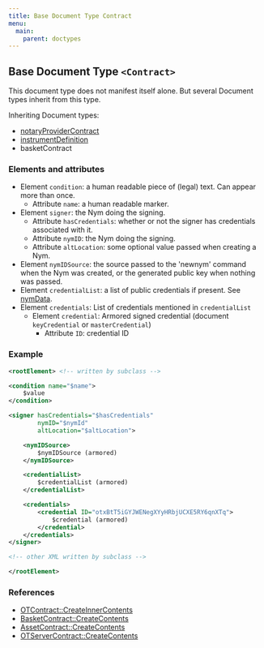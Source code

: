 ```yaml
---
title: Base Document Type Contract
menu:
  main:
    parent: doctypes
---
```


## Base Document Type `<Contract>`

This document type does not manifest itself alone. But several Document types
inherit from this type.

Inheriting Document types:

* [notaryProviderContract](notaryProviderContract.md)
* [instrumentDefinition](instrumentDefinition.md)
* basketContract

### Elements and attributes
* Element `condition`: a human readable piece of (legal) text. Can appear more
  than once.
  * Attribute `name`: a human readable marker.
* Element `signer`: the Nym doing the signing.
  * Attribute `hasCredentials`: whether or not the signer has credentials
    associated with it.
  * Attribute `nymID`: the Nym doing the signing.
  * Attribute `altLocation`: some optional value passed when creating a Nym.
* Element `nymIDSource`: the source passed to the 'newnym' command when the Nym
  was created, or the generated public key when nothing was passed.
* Element `credentialList`: a list of public credentials if present. See
  [nymData](nymData.md).
* Element `credentials`: List of credentials mentioned in `credentialList`
  * Element `credential`: Armored signed credential (document `keyCredential` or `masterCredential`)
    * Attribute `ID`: credential ID

### Example

```xml
<rootElement> <!-- written by subclass -->

<condition name="$name">
    $value
</condition>

<signer hasCredentials="$hasCredentials"
        nymID="$nymId"
        altLocation="$altLocation">

    <nymIDSource>
        $nymIDSource (armored)
    </nymIDSource>

    <credentialList>
        $credentialList (armored)
    </credentialList>

    <credentials>
        <credential ID="otxBtT5iGYJWENegXYyHRbjUCXE5RY6qnXTq">
            $credential (armored)
        </credential>
    </credentials>
</signer>

<!-- other XML written by subclass -->

</rootElement>
```

### References

* [OTContract::CreateInnerContents](https://github.com/Open-Transactions/opentxs/blob/7cf2be697c5dc4e06cd95d77787373c9285ecce3/src/core/OTContract.cpp#L2158)
* [BasketContract::CreateContents](https://github.com/Open-Transactions/opentxs/blob/7cf2be697c5dc4e06cd95d77787373c9285ecce3/src/basket/BasketContract.cpp#L175)
* [AssetContract::CreateContents](https://github.com/Open-Transactions/opentxs/blob/7cf2be697c5dc4e06cd95d77787373c9285ecce3/src/core/AssetContract.cpp#L776)
* [OTServerContract::CreateContents](https://github.com/Open-Transactions/opentxs/blob/7cf2be697c5dc4e06cd95d77787373c9285ecce3/src/core/OTServerContract.cpp#L204)
